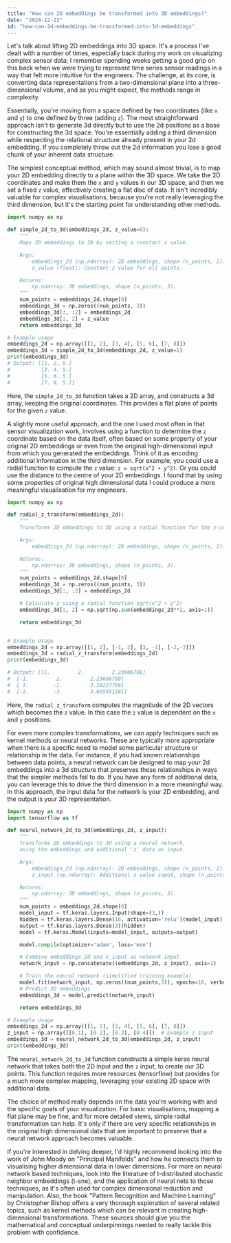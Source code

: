 ```yaml
---
title: "How can 2D embeddings be transformed into 3D embeddings?"
date: "2024-12-23"
id: "how-can-2d-embeddings-be-transformed-into-3d-embeddings"
---
```


Let's talk about lifting 2D embeddings into 3D space. It's a process I've dealt with a number of times, especially back during my work on visualizing complex sensor data; I remember spending weeks getting a good grip on this back when we were trying to represent time series sensor readings in a way that felt more intuitive for the engineers. The challenge, at its core, is converting data representations from a two-dimensional plane into a three-dimensional volume, and as you might expect, the methods range in complexity.

Essentially, you're moving from a space defined by two coordinates (like `x` and `y`) to one defined by three (adding `z`). The most straightforward approach isn't to generate 3d directly but to use the 2d positions as a base for constructing the 3d space. You're essentially adding a third dimension while respecting the relational structure already present in your 2d embedding. If you completely throw out the 2d information you lose a good chunk of your inherent data structure.

The simplest conceptual method, which may sound almost trivial, is to map your 2D embedding directly to a plane within the 3D space. We take the 2D coordinates and make them the `x` and `y` values in our 3D space, and then we set a fixed `z` value, effectively creating a flat disc of data. It isn't incredibly valuable for complex visualisations, because you’re not really leveraging the third dimension, but it's the starting point for understanding other methods.

```python
import numpy as np

def simple_2d_to_3d(embeddings_2d, z_value=0):
    """
    Maps 2D embeddings to 3D by setting a constant z value.

    Args:
        embeddings_2d (np.ndarray): 2D embeddings, shape (n_points, 2).
        z_value (float): Constant z value for all points.

    Returns:
        np.ndarray: 3D embeddings, shape (n_points, 3).
    """
    num_points = embeddings_2d.shape[0]
    embeddings_3d = np.zeros((num_points, 3))
    embeddings_3d[:, :2] = embeddings_2d
    embeddings_3d[:, 2] = z_value
    return embeddings_3d

# Example usage
embeddings_2d = np.array([[1, 2], [3, 4], [5, 6], [7, 8]])
embeddings_3d = simple_2d_to_3d(embeddings_2d, z_value=5)
print(embeddings_3d)
# Output: [[1. 2. 5.]
#          [3. 4. 5.]
#          [5. 6. 5.]
#          [7. 8. 5.]]
```

Here, the `simple_2d_to_3d` function takes a 2D array, and constructs a 3d array, keeping the original coordinates. This provides a flat plane of points for the given `z` value.

A slightly more useful approach, and the one I used most often in that sensor visualization work, involves using a function to determine the `z` coordinate based on the data itself, often based on some property of your original 2D embeddings or even from the original high-dimensional input from which you generated the embeddings. Think of it as encoding additional information in the third dimension. For example, you could use a radial function to compute the `z` value: `z = sqrt(x^2 + y^2)`. Or you could use the distance to the centre of your 2D embeddings. I found that by using some properties of original high dimensional data I could produce a more meaningful visualisation for my engineers.

```python
import numpy as np

def radial_z_transform(embeddings_2d):
    """
    Transforms 2D embeddings to 3D using a radial function for the z-coordinate.

    Args:
        embeddings_2d (np.ndarray): 2D embeddings, shape (n_points, 2).

    Returns:
        np.ndarray: 3D embeddings, shape (n_points, 3).
    """
    num_points = embeddings_2d.shape[0]
    embeddings_3d = np.zeros((num_points, 3))
    embeddings_3d[:, :2] = embeddings_2d

    # Calculate z using a radial function sqrt(x^2 + y^2)
    embeddings_3d[:, 2] = np.sqrt(np.sum(embeddings_2d**2, axis=1))

    return embeddings_3d


# Example Usage
embeddings_2d = np.array([[1, 2], [-1, 2], [3, -1], [-2,-3]])
embeddings_3d = radial_z_transform(embeddings_2d)
print(embeddings_3d)

# Output: [[1.         2.         2.23606798]
#  [-1.         2.         2.23606798]
#  [ 3.        -1.         3.16227766]
#  [-2.        -3.         3.60555128]]
```

Here, the `radial_z_transform` computes the magnitude of the 2D vectors which becomes the `z` value. In this case the `z` value is dependent on the `x` and `y` positions.

For even more complex transformations, we can apply techniques such as kernel methods or neural networks. These are typically more appropriate when there is a specific need to model some particular structure or relationship in the data. For instance, if you had known relationships between data points, a neural network can be designed to map your 2d embeddings into a 3d structure that preserves these relationships in ways that the simpler methods fail to do. If you have any form of additional data, you can leverage this to drive the third dimension in a more meaningful way. In this approach, the input data for the network is your 2D embedding, and the output is your 3D representation.

```python
import numpy as np
import tensorflow as tf

def neural_network_2d_to_3d(embeddings_2d, z_input):
    """
    Transforms 2D embeddings to 3D using a neural network,
    using the embeddings and additional 'z' data as input.

    Args:
        embeddings_2d (np.ndarray): 2D embeddings, shape (n_points, 2).
        z_input (np.ndarray): Additional z value input, shape (n_points, 1).

    Returns:
        np.ndarray: 3D embeddings, shape (n_points, 3).
    """
    num_points = embeddings_2d.shape[0]
    model_input = tf.keras.layers.Input(shape=(3,))
    hidden = tf.keras.layers.Dense(16, activation='relu')(model_input)
    output = tf.keras.layers.Dense(3)(hidden)
    model = tf.keras.Model(inputs=model_input, outputs=output)

    model.compile(optimizer='adam', loss='mse')

    # Combine embeddings_2d and z_input as network input
    network_input = np.concatenate((embeddings_2d, z_input), axis=1)

    # Train the neural network (simplified training example)
    model.fit(network_input, np.zeros((num_points,3)), epochs=10, verbose=0)
    # Predict 3D embeddings
    embeddings_3d = model.predict(network_input)

    return embeddings_3d

# Example Usage
embeddings_2d = np.array([[1, 2], [3, 4], [5, 6], [7, 8]])
z_input = np.array([[0.1], [0.2], [0.3], [0.4]])  # Example z input
embeddings_3d = neural_network_2d_to_3d(embeddings_2d, z_input)
print(embeddings_3d)
```

The `neural_network_2d_to_3d` function constructs a simple keras neural network that takes both the 2D input and the `z` input, to create our 3D points. This function requires more resources (tensorflow) but provides for a much more complex mapping, leveraging your existing 2D space with additional data.

The choice of method really depends on the data you're working with and the specific goals of your visualization. For basic visualisations, mapping a flat plane may be fine, and for more detailed views, simple radial transformation can help. It's only if there are very specific relationships in the original high dimensional data that are important to preserve that a neural network approach becomes valuable.

If you're interested in delving deeper, I'd highly recommend looking into the work of John Moody on "Principal Manifolds" and how he connects them to visualising higher dimensional data in lower dimensions. For more on neural network based techniques, look into the literature of t-distributed stochastic neighbor embeddings (t-sne), and the application of neural nets to those techniques, as it's often used for complex dimensional reduction and manipulation. Also, the book "Pattern Recognition and Machine Learning" by Christopher Bishop offers a very thorough exploration of several related topics, such as kernel methods which can be relevant in creating high-dimensional transformations. These sources should give you the mathematical and conceptual underpinnings needed to really tackle this problem with confidence.
